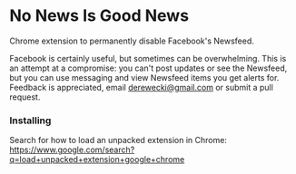 # No News Is Good News

Chrome extension to permanently disable Facebook's Newsfeed.

Facebook is certainly useful, but sometimes can be overwhelming. This is an
attempt at a compromise: you can't post updates or see the Newsfeed, but you can
use messaging and view Newsfeed items you get alerts for. Feedback is
appreciated, email derewecki@gmail.com or submit a pull request.

### Installing
Search for how to load an unpacked extension in Chrome:
  https://www.google.com/search?q=load+unpacked+extension+google+chrome

